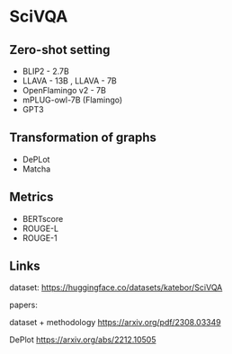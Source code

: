 # SciVQA  
## Zero-shot setting 
- BLIP2 - 2.7B
- LLAVA - 13B , LLAVA - 7B
- OpenFlamingo v2 - 7B
- mPLUG-owl-7B (Flamingo)
- GPT3

## Transformation of graphs
- DePLot
- Matcha

## Metrics
- BERTscore
- ROUGE-L
- ROUGE-1

## Links

dataset:
https://huggingface.co/datasets/katebor/SciVQA

papers:

dataset + methodology
https://arxiv.org/pdf/2308.03349

DePlot
https://arxiv.org/abs/2212.10505


